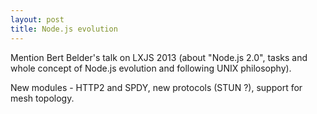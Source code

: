 ```yaml
---
layout: post
title: Node.js evolution
---
```


Mention Bert Belder's talk on LXJS 2013 (about "Node.js 2.0", tasks and whole concept of Node.js evolution and following UNIX philosophy).

New modules - HTTP2 and SPDY, new protocols (STUN ?), support for mesh topology.